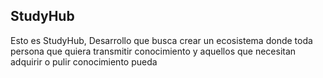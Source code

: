 ## StudyHub
Esto es StudyHub, Desarrollo que busca crear un ecosistema donde toda persona que quiera transmitir conocimiento y aquellos que necesitan adquirir o pulir conocimiento pueda
